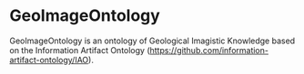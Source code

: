 # GeoImageOntology
GeoImageOntology is an ontology of Geological Imagistic Knowledge based on the Information Artifact Ontology (https://github.com/information-artifact-ontology/IAO).
